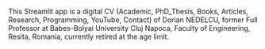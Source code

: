 This Streamlit app is a digital CV (Academic, PhD_Thesis, Books, Articles, Research, Programming, YouTube, Contact) 
of Dorian NEDELCU, former Full Professor at Babes-Bolyai University Cluj Napoca, 
Faculty of Engineering, Resita, Romania,  currently retired at the age limit.
